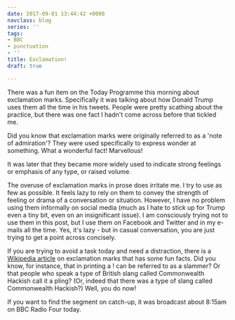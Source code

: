 ```yaml
---
date: 2017-09-01 13:44:42 +0000
navclass: blog
series: ''
tags:
- BBC
- punctuation
- ''
title: Exclamation!
draft: true

---
```



There was a fun item on the Today Programme this morning about exclamation marks. Specifically it was talking about how Donald Trump uses them all the time in his tweets. People were pretty scathing about the practice, but there was one fact I hadn't come across before that tickled me.

Did you know that exclamation marks were originally referred to as a 'note of admiration'? They were used specifically to express wonder at something. What a wonderful fact! Marvellous!

It was later that they became more widely used to indicate strong feelings or emphasis of any type, or raised volume.

The overuse of exclamation marks in prose does irritate me. I try to use as few as possible. It feels lazy to rely on them to convey the strength of feeling or drama of a conversation or situation. However, I have no problem using them informally on social media (much as I hate to stick up for Trump even a tiny bit, even on an insignificant issue). I am consciously trying not to use them in this post, but I use them on Facebook and Twitter and in my e-mails all the time. Yes, it's lazy - but in casual conversation, you are just trying to get a point across concisely.

If you are trying to avoid a task today and need a distraction, there is a [Wikipedia article](https://en.wikipedia.org/wiki/Exclamation_mark) on exclamation marks that has some fun facts. Did you know, for instance, that in printing a ! can be referred to as a slammer? Or that people who speak a type of British slang called Commonwealth Hackish call it a pling? (Or, indeed that there was a type of slang called Commonwealth Hackish?) Well, you do now!

If you want to find the segment on catch-up, it was broadcast about 8:15am on BBC Radio Four today.

